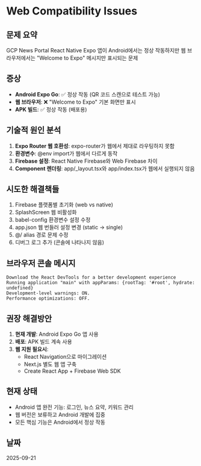 # Web Compatibility Issues

## 문제 요약
GCP News Portal React Native Expo 앱이 Android에서는 정상 작동하지만 웹 브라우저에서는 "Welcome to Expo" 메시지만 표시되는 문제

## 증상
- **Android Expo Go**: ✅ 정상 작동 (QR 코드 스캔으로 테스트 가능)
- **웹 브라우저**: ❌ "Welcome to Expo" 기본 화면만 표시
- **APK 빌드**: ✅ 정상 작동 (배포용)

## 기술적 원인 분석
1. **Expo Router 웹 호환성**: expo-router가 웹에서 제대로 라우팅하지 못함
2. **환경변수**: @env import가 웹에서 다르게 동작
3. **Firebase 설정**: React Native Firebase와 Web Firebase 차이
4. **Component 렌더링**: app/_layout.tsx와 app/index.tsx가 웹에서 실행되지 않음

## 시도한 해결책들
1. Firebase 플랫폼별 초기화 (web vs native)
2. SplashScreen 웹 비활성화
3. babel-config 환경변수 설정 수정
4. app.json 웹 번들러 설정 변경 (static → single)
5. @/ alias 경로 문제 수정
6. 디버그 로그 추가 (콘솔에 나타나지 않음)

## 브라우저 콘솔 메시지
```
Download the React DevTools for a better development experience
Running application "main" with appParams: {rootTag: '#root', hydrate: undefined}
Development-level warnings: ON.
Performance optimizations: OFF.
```

## 권장 해결방안
1. **현재 개발**: Android Expo Go 앱 사용
2. **배포**: APK 빌드 계속 사용
3. **웹 지원 필요시**:
   - React Navigation으로 마이그레이션
   - Next.js 별도 웹 앱 구축
   - Create React App + Firebase Web SDK

## 현재 상태
- Android 앱 완전 기능: 로그인, 뉴스 요약, 키워드 관리
- 웹 버전은 보류하고 Android 개발에 집중
- 모든 핵심 기능은 Android에서 정상 작동

## 날짜
2025-09-21